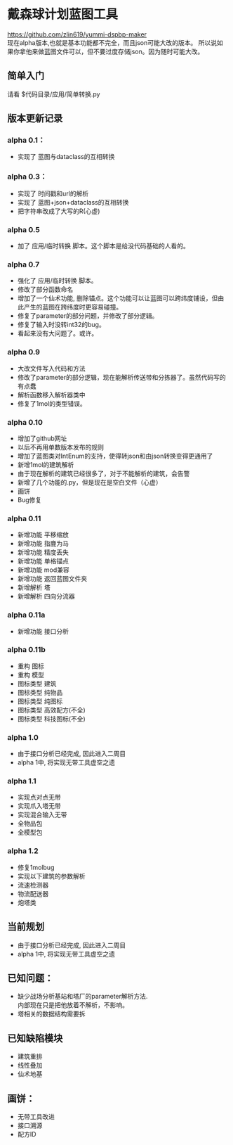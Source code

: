 
# 戴森球计划蓝图工具
https://github.com/zlin619/yummi-dspbp-maker  
现在alpha版本,也就是基本功能都不完全，而且json可能大改的版本。
所以说如果你拿他来做蓝图文件可以，但不要过度存储json。因为随时可能大改。

## 简单入门
请看 $代码目录/应用/简单转换.py

## 版本更新记录

### alpha 0.1：
- 实现了 蓝图与dataclass的互相转换

### alpha 0.3：
- 实现了 时间戳和url的解析
- 实现了 蓝图+json+dataclass的互相转换
- 把字符串改成了大写的R(心虚)

### alpha 0.5
- 加了 应用/临时转换 脚本。这个脚本是给没代码基础的人看的。

### alpha 0.7
- 强化了 应用/临时转换 脚本。
- 修改了部分函数命名
- 增加了一个仙术功能, 删除锚点。这个功能可以让蓝图可以跨纬度铺设，但由此产生的蓝图在跨纬度时更容易碰撞。
- 修复了parameter的部分问题，并修改了部分逻辑。
- 修复了输入时没转int32的bug。
- 看起来没有大问题了。或许。

### alpha 0.9
- 大改文件写入代码和方法
- 修改了parameter的部分逻辑，现在能解析传送带和分拣器了。虽然代码写的有点蠢
- 解析函数移入解析器类中
- 修复了1mol的类型错误。

### alpha 0.10
- 增加了github网址
- 以后不再用单数版本发布的规则
- 增加了蓝图类对IntEnum的支持，使得转json和由json转换变得更通用了
- 新增1mol的建筑解析
- 由于现在解析的建筑已经很多了，对于不能解析的建筑，会告警
- 新增了几个功能的.py，但是现在是空白文件（心虚）
- 画饼
- Bug修复

### alpha 0.11
- 新增功能 平移缩放
- 新增功能 指鹿为马
- 新增功能 精度丢失
- 新增功能 单格锚点
- 新增功能 mod兼容
- 新增功能 返回蓝图文件夹
- 新增解析 塔
- 新增解析 四向分流器

### alpha 0.11a
- 新增功能 接口分析

### alpha 0.11b
- 重构 图标
- 重构 模型
- 图标类型 建筑
- 图标类型 纯物品
- 图标类型 纯图标
- 图标类型 高效配方(不全)
- 图标类型 科技图标(不全)

### alpha 1.0
- 由于接口分析已经完成, 因此进入二周目
- alpha 1中, 将实现无带工具虚空之遗

### alpha 1.1
- 实现点对点无带
- 实现爪入塔无带
- 实现混合输入无带
- 全物品包
- 全模型包

### alpha 1.2
- 修复1molbug
- 实现以下建筑的参数解析
- 流速检测器
- 物流配送器
- 炮塔类

## 当前规划
- 由于接口分析已经完成, 因此进入二周目
- alpha 1中, 将实现无带工具虚空之遗

## 已知问题：
- 缺少战场分析基站和塔厂的parameter解析方法.  
  内部现在只是把他放着不解析，不影响。
- 塔相关的数据结构需要拆

## 已知缺陷模块
- 建筑重排
- 线性叠加
- 仙术地基

## 画饼：
- 无带工具改进
- 接口溯源
- 配方ID